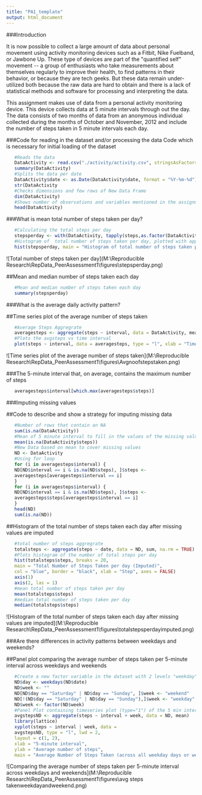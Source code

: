 ```yaml
---
title: "PA1_template"
output: html_document
---
```


###Introduction

It is now possible to collect a large amount of data about personal movement using activity monitoring devices such as a Fitbit, Nike Fuelband, or Jawbone Up. These type of devices are part of the "quantified self" movement -- a group of enthusiasts who take measurements about themselves regularly to improve their health, to find patterns in their behavior, or because they are tech geeks. But these data remain under-utilized both because the raw data are hard to obtain and there is a lack of statistical methods and software for processing and interpreting the data.

This assignment makes use of data from a personal activity monitoring device. This device collects data at 5 minute intervals through out the day. The data consists of two months of data from an anonymous individual collected during the months of October and November, 2012 and include the number of steps taken in 5 minute intervals each day.

###Code for reading in the dataset and/or processing the data
Code which is necessary for initial loading of the dataset

```r
   #Reads the data
   DataActivity <- read.csv("./activity/activity.csv", stringsAsFactors = FALSE)
   summary(DataActivity)
   #Splits the data per date
   DataActivity$date <- as.Date(DataActivity$date, format = "%Y-%m-%d")
   str(DataActivity
   #Checks dimensions and few rows of New Data Frame
   dim(DataActivity)
   #Shows number of observations and variables mentioned in the assignment and we can see missing     values at the first    day of data collection
   head(DataActivity)
```

###What is mean total number of steps taken per day?
  
```r 
   #Calculating the total steps per day
   stepsperday <- with(DataActivity, tapply(steps,as.factor(DataActivity$date), sum, na.rm = T))
   #Histogram of  total number of steps taken per day, plotted with appropriate bin interval.
   hist(stepsperday, main = "Histogram of total number of steps taken per day", xlab = "Total        number of    steps")
```

![Total number of steps taken per day](M:\Reproducible Research\RepData_PeerAssessment1\figures\stepsperday.png) 


##Mean and median number of steps taken each day 
  
```r
   #Mean and median number of steps taken each day
   summary(stepsperday)
```

###What is the average daily activity pattern?

##Time series plot of the average number of steps taken

```r
   #Average Steps Aggregrate
   averagesteps <- aggregate(steps ~ interval, data = DataActivity, mean, na.rm = TRUE)
   #Plots the avgsteps vs time interval
   plot(steps ~ interval, data = averagesteps, type = "l", xlab = "Time Intervals (5-minute)", ylab =      "Mean       number of steps taken (all Days)", main = "Average number of steps Taken at 5 minute           Intervals",  col    = "blue")
```

![Time series plot of the average number of steps taken](M:\Reproducible Research\RepData_PeerAssessment1\figures\Avgnoofstepstaken.png)

###The 5-minute interval that, on average, contains the maximum number of steps

```r
   averagesteps$interval[which.max(averagesteps$steps)]
```   
###Imputing missing values

##Code to describe and show a strategy for imputing missing data

```r
   #Number of rows that contain an NA
   sum(is.na(DataActivity))
   #Mean of 5 minute interval to fill in the values of the missing values
   mean(is.na(DataActivity$steps))
   #New Data based on mean to cover missing values
   ND <- DataActivity
   #Using for loop
   for (i in averagesteps$interval) {
   ND[ND$interval == i & is.na(ND$steps), ]$steps <-
   averagesteps[averagesteps$interval == i]
   }
   for (i in averagesteps$interval) {
   ND[ND$interval == i & is.na(ND$steps), ]$steps <-
   averagesteps$steps[averagesteps$interval == i]
   }
   head(ND)
   sum(is.na(ND))
``` 

##Histogram of the total number of steps taken each day after missing values are imputed
  
```r
   #total number of steps aggregrate
   totalsteps <- aggregate(steps ~ date, data = ND, sum, na.rm = TRUE)
   #Plots histogram of the number of total steps per day
   hist(totalsteps$steps, breaks = 20,
   main = "Total Number of Steps Taken per day (Imputed)",
   col = "blue", border = "black", xlab = "Step", axes = FALSE)
   axis(1)
   axis(2, las = 1)
   #mean total number of steps taken per day
   mean(totalsteps$steps)
   #median total number of steps taken per day
   median(totalsteps$steps)
``` 


![Histogram of the total number of steps taken each day after missing values are imputed](M:\Reproducible Research\RepData_PeerAssessment1\figures\totalstepsperdayimputed.png)


###Are there differences in activity patterns between weekdays and weekends?


##Panel plot comparing the average number of steps taken per 5-minute interval across weekdays and weekends

```r  
   #Create a new factor variable in the dataset with 2 levels "weekday" and "weekend" indicating whether a given date    is a weekly or weekend day
   ND$day <- weekdays(ND$date)
   ND$week <- ""
   ND[ND$day == "Saturday" | ND$day == "Sunday", ]$week <- "weekend"
   ND[!(ND$day == "Saturday" | ND$day == "Sunday"),]$week <- "weekday"
   ND$week <- factor(ND$week)
   #Panel Plot containing timeseries plot (type="1") of the 5 min interval (X-axis) and average number of steps taken,    averaged across all weekday and weekend days (y-axis)
   avgstepsND <- aggregate(steps ~ interval + week, data = ND, mean)
   library(lattice)
   xyplot(steps ~ interval | week, data =         
   avgstepsND, type = "l", lwd = 2,
   layout = c(1, 2),
   xlab = "5-minute interval",
   ylab = "Average number of steps",
   main = "Average Number of Steps Taken (across all weekday days or weekend days)")
``` 

![Comparing the average number of steps taken per 5-minute interval across weekdays and weekends](M:\Reproducible Research\RepData_PeerAssessment1\figures\avg steps takenweekdayandweekend.png)